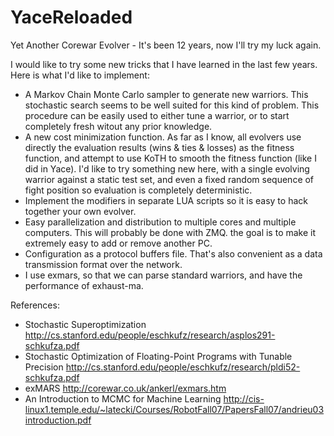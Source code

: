 # YaceReloaded
Yet Another Corewar Evolver - It's been 12 years, now I'll try my luck again.

I would like to try some new tricks that I have learned in the last few years. Here is what I'd like to implement:

* A Markov Chain Monte Carlo sampler to generate new warriors. This stochastic search seems to be well suited for this kind of problem. This procedure can be easily used to either tune a warrior, or to start completely fresh witout any prior knowledge.
* A new cost minimization function. As far as I know, all evolvers use directly the evaluation results (wins & ties & losses) as the fitness function, and attempt to use KoTH to smooth the fitness function (like I did in Yace). I'd like to try something new here, with a single evolving warrior against a static test set, and even a fixed random sequence of fight position so evaluation is completely deterministic.
* Implement the modifiers in separate LUA scripts so it is easy to hack together your own evolver.
* Easy parallelization and distribution to multiple cores and multiple computers. This will probably be done with ZMQ. the goal is to make it extremely easy to add or remove another PC.
* Configuration as a protocol buffers file. That's also convenient as a data transmission format over the network.
* I use exmars, so that we can parse standard warriors, and have the performance of exhaust-ma.

References:
* Stochastic Superoptimization http://cs.stanford.edu/people/eschkufz/research/asplos291-schkufza.pdf
* Stochastic Optimization of Floating-Point Programs with Tunable Precision http://cs.stanford.edu/people/eschkufz/research/pldi52-schkufza.pdf
* exMARS http://corewar.co.uk/ankerl/exmars.htm
* An Introduction to MCMC for Machine Learning http://cis-linux1.temple.edu/~latecki/Courses/RobotFall07/PapersFall07/andrieu03introduction.pdf
